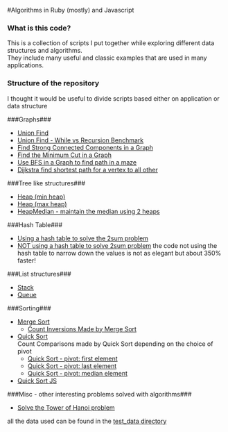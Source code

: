 #Algorithms in Ruby (mostly) and Javascript

### What is this code?

This is a collection of scripts I put together while exploring different data structures and algorithms. <br>
They include many useful and classic examples that are used in many applications.

### Structure of the repository

I thought it would be useful to divide scripts based either on application or data structure

###Graphs###
  - [Union Find](graph/union_find.rb)
  - [Union Find - While vs Recursion Benchmark](graph/union_find_benchmarks.rb)
  - [Find Strong Connected Components in a Graph](graph/scc_graph.rb)
  - [Find the Minimum Cut in a Graph](graph/min_cut_graph.rb)
  - [Use BFS in a Graph to find path in a maze](graph/bfs_shortest_path.rb)
  - [Dijkstra find shortest path for a vertex to all other](graph/dijkstra_shortest_path.rb)

###Tree like structures###
  - [Heap (min heap)](tree/min_heap.rb)
  - [Heap (max heap)](tree/max_heap.rb)
  - [HeapMedian - maintain the median using 2 heaps](tree/heap_median_maintenance.rb)

###Hash Table###
  - [Using a hash table to solve the 2sum problem](hash/2sum.rb)
  - [NOT using a hash table to solve 2sum problem](hash/2sum_sorted_list.rb)
    the code not using the hash table to narrow down the values is not as elegant but about 350% faster!

###List structures###
  - [Stack](list/stack.rb)
  - [Queue](list/queue.rb)

###Sorting###
  - [Merge Sort](sorting/merge_sort.rb)
    - [Count Inversions Made by Merge Sort](sorting/merge_sort_inversions.rb)
  - [Quick Sort](sorting/quick_sort.rb)
    <br>
    Count Comparisons made by Quick Sort depending on the choice of pivot
    - [Quick Sort - pivot: first element](sorting/quick_sort_comparison_count.rb)
    - [Quick Sort - pivot: last element](sorting/quick_sort_comparison_count_last.rb)
    - [Quick Sort - pivot: median element](sorting/quick_sort_comparison_count_median.rb)
  - [Quick Sort JS](sorting/quick_sort.js)

###Misc - other interesting problems solved with algorithms###
  - [Solve the Tower of Hanoi problem](misc/tower_of_hanoi.rb)


all the data used can be found in the [test_data directory](test_data)

